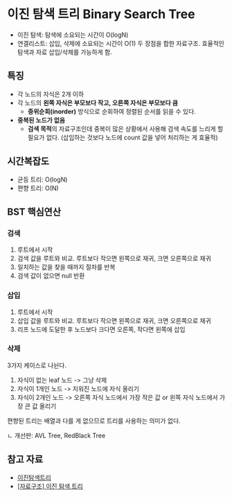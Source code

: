 # 이진 탐색 트리 Binary Search Tree

- 이진 탐색: 탐색에 소요되는 시간이 O(logN)
- 연결리스트: 삽입, 삭제에 소요되는 시간이 O(1)
  두 장점을 합한 자료구조. 효율적인 탐색과 자료 삽입/삭제를 가능하게 함.

## 특징

- 각 노드의 자식은 2개 이하
- 각 노드의 **왼쪽 자식은 부모보다 작고, 오른쪽 자식은 부모보다 큼**
  - **중위순회(inorder)** 방식으로 순회하여 정렬된 순서를 읽을 수 있다.
- **중복된 노드가 없음**
  - **검색 목적**의 자료구조인데 중복이 많은 상황에서 사용해 검색 속도를 느리게 할 필요가 없다. (삽입하는 것보다 노드에 count 값을 넣어 처리하는 게 효율적)

## 시간복잡도

- 균등 트리: O(logN)
- 편향 트리: O(N)

## BST 핵심연산

### 검색

1. 루트에서 시작
2. 검색 값을 루트와 비교. 루트보다 작으면 왼쪽으로 재귀, 크면 오른쪽으로 재귀
3. 일치하는 값을 찾을 때까지 절차를 반복
4. 검색 값이 없으면 null 반환

### 삽입

1. 루트에서 시작
2. 삽입 값을 루트와 비교. 루트보다 작으면 왼쪽으로 재귀, 크면 오른쪽으로 재귀
3. 리프 노드에 도달한 후 노드보다 크다면 오른쪽, 작다면 왼쪽에 삽입

### 삭제

3가지 케이스로 나뉜다.

1. 자식이 없는 leaf 노드 -> 그냥 삭제
2. 자식이 1개인 노드 -> 지워진 노드에 자식 올리기
3. 자식이 2개인 노드 -> 오른쪽 자식 노드에서 가장 작은 값 or 왼쪽 자식 노드에서 가장 큰 값 올리기

편향된 트리는 배열과 다를 게 없으므로 트리를 사용하는 의미가 없다.

ㄴ 개선판: AVL Tree, RedBlack Tree

## 참고 자료

- [이진탐색트리](https://gyoogle.dev/blog/computer-science/data-structure/Binary%20Search%20Tree.html)
- [[자료구조] 이진 탐색 트리](<https://yoongrammer.tistory.com/71#%EA%B2%80%EC%83%89_(Search)>)
